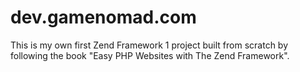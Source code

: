 # dev.gamenomad.com
This is my own first Zend Framework 1 project built from scratch by following the book "Easy PHP Websites with The Zend Framework".
